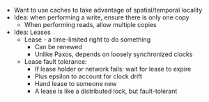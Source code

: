 - Want to use caches to take advantage of spatial/temporal locality
- Idea: when performing a write, ensure there is only one copy
	- When performing reads, allow multiple copies
- Idea: Leases
	- Lease - a time-limited right to do something 
		- Can be renewed
		- Unlike Paxos, depends on loosely synchronized clocks
	- Lease fault tolerance:
		- If lease holder or network fails: wait for lease to expire
		- Plus epsilon to account for clock drift
		- Hand lease to someone new
		- A lease is like a distributed lock, but fault-tolerant